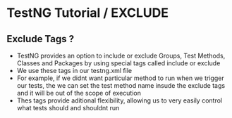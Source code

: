 # TestNG Tutorial / EXCLUDE

## Exclude Tags ?

- TestNG provides an option to include or exclude Groups, Test Methods, Classes and Packages by using special tags called include or exclude
- We use these tags in our testng.xml file
- For example, if we didnt want particular method to run when we trigger our tests, the we can set the test method name insude the exclude tags and it will be out of the scope of execution
- Thes tags provide aditional flexibility, allowing us to very easily control what tests should and shouldnt run
